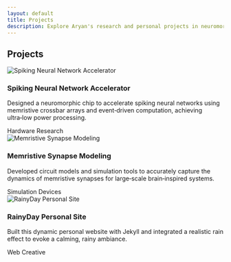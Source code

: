 ```yaml
---
layout: default
title: Projects
description: Explore Aryan's research and personal projects in neuromorphic computing and beyond.
---
```


<section class="projects-section">
  <h2 data-aos="fade-down">Projects</h2>
  <div class="projects-grid">
    <div class="project-item" data-aos="fade-up">
      <img src="{{ '/assets/images/foggy_forest.jpg' | relative_url }}" alt="Spiking Neural Network Accelerator">
      <div class="project-info">
        <h3>Spiking Neural Network Accelerator</h3>
        <p>Designed a neuromorphic chip to accelerate spiking neural networks using memristive crossbar arrays and event‑driven computation, achieving ultra‑low power processing.</p>
        <div class="project-tags">
          <span class="tag">Hardware</span>
          <span class="tag">Research</span>
        </div>
      </div>
    </div>
    <div class="project-item" data-aos="fade-up" data-aos-delay="100">
      <img src="{{ '/assets/images/rain_drops.jpg' | relative_url }}" alt="Memristive Synapse Modeling">
      <div class="project-info">
        <h3>Memristive Synapse Modeling</h3>
        <p>Developed circuit models and simulation tools to accurately capture the dynamics of memristive synapses for large‑scale brain‑inspired systems.</p>
        <div class="project-tags">
          <span class="tag">Simulation</span>
          <span class="tag">Devices</span>
        </div>
      </div>
    </div>
    <div class="project-item" data-aos="fade-up" data-aos-delay="200">
      <img src="{{ '/assets/images/foggy_forest.jpg' | relative_url }}" alt="RainyDay Personal Site">
      <div class="project-info">
        <h3>RainyDay Personal Site</h3>
        <p>Built this dynamic personal website with Jekyll and integrated a realistic rain effect to evoke a calming, rainy ambiance.</p>
        <div class="project-tags">
          <span class="tag">Web</span>
          <span class="tag">Creative</span>
        </div>
      </div>
    </div>
  </div>
</section>